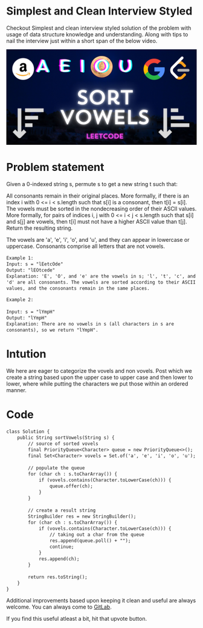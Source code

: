# Simplest and Clean Interview Styled
Checkout Simplest and clean interview styled solution of the problem with usage of data structure knowledge and understanding. Along with tips to nail the interview just within a short span of the below video.

[![thumbnail](./res/thumbnail.jpg)](https://youtu.be/q3UKGw43zXs)


# Problem statement
Given a 0-indexed string s, permute s to get a new string t such that:

All consonants remain in their original places. More formally, if there is an index i with 0 <= i < s.length such that s[i] is a consonant, then t[i] = s[i].
The vowels must be sorted in the nondecreasing order of their ASCII values. More formally, for pairs of indices i, j with 0 <= i < j < s.length such that s[i] and s[j] are vowels, then t[i] must not have a higher ASCII value than t[j].
Return the resulting string.

The vowels are 'a', 'e', 'i', 'o', and 'u', and they can appear in lowercase or uppercase. Consonants comprise all letters that are not vowels.

```
Example 1:
Input: s = "lEetcOde"
Output: "lEOtcede"
Explanation: 'E', 'O', and 'e' are the vowels in s; 'l', 't', 'c', and 'd' are all consonants. The vowels are sorted according to their ASCII values, and the consonants remain in the same places.
```

```
Example 2:

Input: s = "lYmpH"
Output: "lYmpH"
Explanation: There are no vowels in s (all characters in s are consonants), so we return "lYmpH".
```


# Intution
We here are eager to categorize the vovels and non vovels. Post which we create a string based upon the upper case to upper case and then lower to lower, where while putting the characters we put those within an ordered manner.

# Code
```
class Solution {
    public String sortVowels(String s) {
        // source of sorted vovels
        final PriorityQueue<Character> queue = new PriorityQueue<>();
        final Set<Character> vovels = Set.of('a', 'e', 'i', 'o', 'u');

        // populate the queue
        for (char ch : s.toCharArray()) {
            if (vovels.contains(Character.toLowerCase(ch))) {
                queue.offer(ch);
            }
        }

        // create a result string
        StringBuilder res = new StringBuilder();
        for (char ch : s.toCharArray()) {
            if (vovels.contains(Character.toLowerCase(ch))) {
                // taking out a char from the queue
                res.append(queue.poll() + "");
                continue;
            }
            res.append(ch);
        }

        return res.toString();
    }
}
```

Additional improvements based upon keeping it clean and useful are always welcome. You can always come to [GitLab](https://gitlab.com/OBrutus/kode-practice-with-obrutus).

If you find this useful atleast a bit, hit that upvote button.


